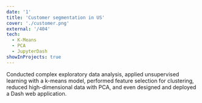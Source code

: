```yaml
---
date: '1'
title: 'Customer segmentation in US'
cover: './customer.png'
external: '/404'
tech:
  - K-Means
  - PCA
  - JupyterDash
showInProjects: true
---
```


Conducted complex exploratory data analysis, applied unsupervised learning with a k-means model, performed feature selection for clustering, reduced high-dimensional data with PCA, and even designed and deployed a Dash web application.

